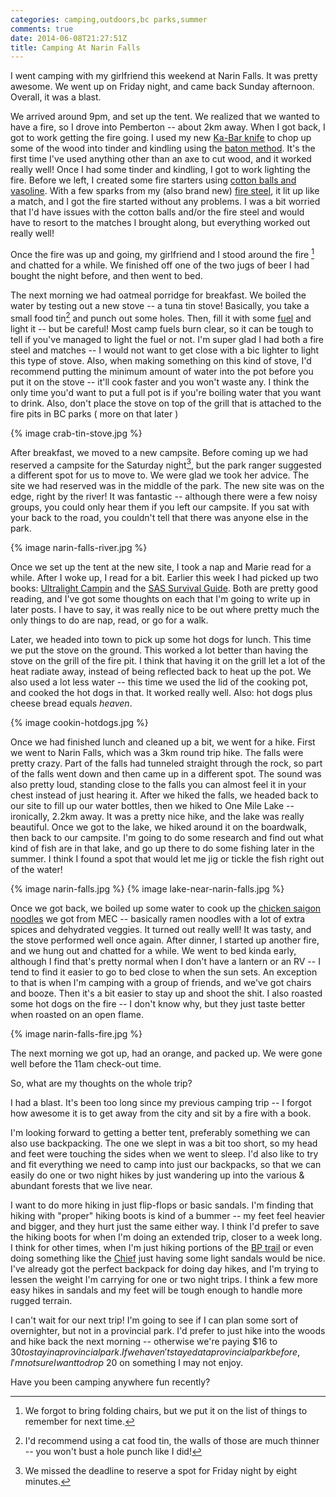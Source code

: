 ```yaml
---
categories: camping,outdoors,bc parks,summer
comments: true
date: 2014-06-08T21:27:51Z
title: Camping At Narin Falls
---
```


I went camping with my girlfriend this weekend at Narin Falls. It was pretty awesome. We went up on Friday night, and came back Sunday afternoon. Overall, it was a blast.

<!--more-->

We arrived around 9pm, and set up the tent. We realized that we wanted to have a fire, so I drove into Pemberton -- about 2km away. When I got back, I got to work getting the fire going. I used my new [Ka-Bar knife][1] to chop up some of the wood into tinder and kindling using the [baton method][2]. It's the first time I've used anything other than an axe to cut wood, and it worked really well! Once I had some tinder and kindling, I got to work lighting the fire. Before we left, I created some fire starters using [cotton balls and vasoline][3]. With a few sparks from my (also brand new) [fire steel][4], it lit up like a match, and I got the fire started without any problems. I was a bit worried that I'd have issues with the cotton balls and/or the fire steel and would have to resort to the matches I brought along, but everything worked out really well!

Once the fire was up and going, my girlfriend and I stood around the fire [^1] and chatted for a while. We finished off one of the two jugs of beer I had bought the night before, and then went to bed.

The next morning we had oatmeal porridge for breakfast. We boiled the water by testing out a new stove -- a tuna tin stove! Basically, you take a small food tin[^2] and punch out some holes. Then, fill it with some [fuel][5] and light it -- but be careful! Most camp fuels burn clear, so it can be tough to tell if you've managed to light the fuel or not. I'm super glad I had both a fire steel and matches -- I would not want to get close with a bic lighter to light this type of stove. Also, when making something on this kind of stove, I'd recommend putting the minimum amount of water into the pot before you put it on the stove -- it'll cook faster and you won't waste any. I think the only time you'd want to put a full pot is if you're boiling water that you want to drink. Also, don't place the stove on top of the grill that is attached to the fire pits in BC parks ( more on that later )

{% image crab-tin-stove.jpg %}

After breakfast, we moved to a new campsite. Before coming up we had reserved a campsite for the Saturday night[^3], but the park ranger suggested a different spot for us to move to. We were glad we took her advice. The site we had reserved was in the middle of the park. The new site was on the edge, right by the river! It was fantastic -- although there were a few noisy groups, you could only hear them if you left our campsite. If you sat with your back to the road, you couldn't tell that there was anyone else in the park.

{% image narin-falls-river.jpg %}

Once we set up the tent at the new site, I took a nap and Marie read for a while. After I woke up, I read for a bit. Earlier this week I had picked up two books: [Ultralight Campin][6] and the [SAS Survival Guide][7]. Both are pretty good reading, and I've got some thoughts on each that I'm going to write up in later posts. I have to say, it was really nice to be out where pretty much the only things to do are nap, read, or go for a walk.

Later, we headed into town to pick up some hot dogs for lunch. This time we put the stove on the ground. This worked a lot better than having the stove on the grill of the fire pit. I think that having it on the grill let a lot of the heat radiate away, instead of being reflected back to heat up the pot. We also used a lot less water -- this time we used the lid of the cooking pot, and cooked the hot dogs in that. It worked really well. Also: hot dogs plus cheese bread equals _heaven_.

{% image cookin-hotdogs.jpg %}

Once we had finished lunch and cleaned up a bit, we went for a hike. First we went to Narin Falls, which was a 3km round trip hike. The falls were pretty crazy. Part of the falls had tunneled straight through the rock, so part of the falls went down and then came up in a different spot. The sound was also pretty loud, standing close to the falls you can almost feel it in your chest instead of just hearing it. After we hiked the falls, we headed back to our site to fill up our water bottles, then we hiked to One Mile Lake -- ironically, 2.2km away. It was a pretty nice hike, and the lake was really beautiful. Once we got to the lake, we hiked around it on the boardwalk, then back to our campsite. I'm going to do some research and find out what kind of fish are in that lake, and go up there to do some fishing later in the summer. I think I found a spot that would let me jig or tickle the fish right out of the water!

{% image narin-falls.jpg %}
{% image lake-near-narin-falls.jpg %}

Once we got back, we boiled up some water to cook up the [chicken saigon noodles][8] we got from MEC -- basically ramen noodles with a lot of extra spices and dehydrated veggies. It turned out really well! It was tasty, and the stove performed well once again. After dinner, I started up another fire, and we hung out and chatted for a while. We went to bed kinda early, although I find that's pretty normal when I don't have a lantern or an RV -- I tend to find it easier to go to bed close to when the sun sets. An exception to that is when I'm camping with a group of friends, and we've got chairs and booze. Then it's a bit easier to stay up and shoot the shit. I also roasted some hot dogs on the fire -- I don't know why, but they just taste better when roasted on an open flame.

{% image narin-falls-fire.jpg %}

The next morning we got up, had an orange, and packed up. We were gone well before the 11am check-out time.

So, what are my thoughts on the whole trip?

I had a blast. It's been too long since my previous camping trip -- I forgot how awesome it is to get away from the city and sit by a fire with a book.

I'm looking forward to getting a better tent, preferably something we can also use backpacking. The one we slept in was a bit too short, so my head and feet were touching the sides when we went to sleep. I'd also like to try and fit everything we need to camp into just our backpacks, so that we can easily do one or two night hikes by just wandering up into the various & abundant forests that we live near.

I want to do more hiking in just flip-flops or basic sandals. I'm finding that hiking with "proper" hiking boots is kind of a bummer -- my feet feel heavier and bigger, and they hurt just the same either way. I think I'd prefer to save the hiking boots for when I'm doing an extended trip, closer to a week long. I think for other times, when I'm just hiking portions of the [BP trail][9] or even doing something like the [Chief][10] just having some light sandals would be nice. I've already got the perfect backpack for doing day hikes, and I'm trying to lessen the weight I'm carrying for one or two night trips. I think a few more easy hikes in sandals and my feet will be tough enough to handle more rugged terrain.

I can't wait for our next trip! I'm going to see if I can plan some sort of overnighter, but not in a provincial park. I'd prefer to just hike into the woods and hike back the next morning -- otherwise we're paying $16 to $30 to stay in a provincial park. If we haven't stayed at a provincial park before, I'm not sure I want to drop ~$20 on something I may not enjoy.

Have you been camping anywhere fun recently?

[1]:http://www.amazon.ca/gp/product/B001H53Q6C/ref=as_li_ss_tl?ie=UTF8&camp=15121&creative=390961&creativeASIN=B001H53Q6C&linkCode=as2&tag=seahag-20
[2]:http://en.wikipedia.org/wiki/Batoning
[3]:http://www.ramblinjim.com/articles/using-vaseline-cotton-balls-as-a-fire-starter/
[4]:http://www.amazon.ca/gp/product/B00DQL6J6E/ref=as_li_ss_tl?ie=UTF8&camp=15121&creative=390961&creativeASIN=B00DQL6J6E&linkCode=as2&tag=seahag-20
[5]:http://www.mec.ca/product/1507-052/recochem-1l-methyl-hydrate-stove-fuel/?h=10+50035+50491&f=10+50495
[6]:http://www.amazon.ca/gp/product/0762763841/ref=as_li_ss_tl?ie=UTF8&camp=15121&creative=390961&creativeASIN=0762763841&linkCode=as2&tag=seahag-20
[7]:http://www.amazon.ca/gp/product/0061992860/ref=as_li_ss_tl?ie=UTF8&camp=15121&creative=390961&creativeASIN=0061992860&linkCode=as2&tag=seahag-20
[8]:http://www.mec.ca/product/5007-410/backpackers-pantry-chicken-saigon-noodles/
[9]:http://en.wikipedia.org/wiki/Baden-Powell_Trail
[10]:http://en.wikipedia.org/wiki/Stawamus_Chief

[^1]: We forgot to bring folding chairs, but we put it on the list of things to remember for next time.
[^2]: I'd recommend using a cat food tin, the walls of those are much thinner -- you won't bust a hole punch like I did!
[^3]: We missed the deadline to reserve a spot for Friday night by eight minutes.

